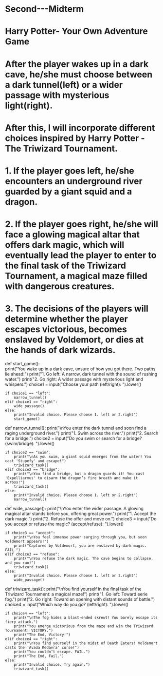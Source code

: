 # Second---Midterm
# Harry Potter- Your Own Adventure Game

# After the player wakes up in a dark cave, he/she must choose between a dark tunnel(left) or a wider passage with mysterious light(right). 
# After this, I will incorporate different choices inspired by  Harry Potter - The Triwizard Tournament. 
# 1. If the player goes left, he/she encounters an underground river guarded by a giant squid and a dragon.
# 2. If the player goes right, he/she will face a glowing magical altar that offers dark magic, which will eventually lead the player to enter to the final task of the Triwizard Tournament, a magical maze filled with dangerous creatures. 
# 3. The decisions of the players will determine whether the player escapes victorious, becomes enslaved by Voldemort, or dies at the hands of dark wizards.

def start_game():                                                                                                                       
    print("You wake up in a dark cave, unsure of how you got there. Two paths lie ahead:")
    print("1. Go left: A narrow, dark tunnel with the sound of rushing water.")
    print("2. Go right: A wider passage with mysterious light and whispers.")
    choice1 = input("Choose your path (left/right): ").lower()

    if choice1 == "left":
        narrow_tunnel()
    elif choice1 == "right":
        wide_passage()
    else:
        print("Invalid choice. Please choose 1. left or 2.right")
        start_game()

def narrow_tunnel():
    print("\nYou enter the dark tunnel and soon find a raging underground river.")
    print("1. Swim across the river.")
    print("2. Search for a bridge.")
    choice2 = input("Do you swim or search for a bridge? (swim/bridge): ").lower()

    if choice2 == "swim":
        print("\nAs you swim, a giant squid emerges from the water! You cast 'Stupefy' and escape!")
        triwizard_task()
    elif choice2 == "bridge":
        print("\nYou find a bridge, but a dragon guards it! You cast 'Expelliarmus' to disarm the dragon’s fire breath and make it across!")
        triwizard_task()
    else:
        print("Invalid choice. Please choose 1. left or 2.right")
        narrow_tunnel()

def wide_passage():
    print("\nYou enter the wider passage. A glowing magical altar stands before you, offering great power.")
    print("1. Accept the dark magic.")
    print("2. Refuse the offer and move on.")
    choice3 = input("Do you accept or refuse the magic? (accept/refuse): ").lower()

    if choice3 == "accept":
        print("\nYou feel immense power surging through you, but soon Voldemort appears!")
        print("Captured by Voldemort, you are enslaved by dark magic. FAIL.")
    elif choice3 == "refuse":
        print("\nYou refuse the dark magic. The cave begins to collapse, and you run!")
        triwizard_task()
    else:
        print("Invalid choice. Please choose 1. left or 2.right")
        wide_passage()

def triwizard_task():
    print("\nYou find yourself in the final task of the Triwizard Tournament: a magical maze!")
    print("1. Go left: Toward eerie fog.")
    print("2. Go right: Toward an opening with distant sounds of battle.")
    choice4 = input("Which way do you go? (left/right): ").lower()

    if choice4 == "left":
        print("\nThe fog hides a blast-ended skrewt! You barely escape its fiery attack.")
        print("You emerge victorious from the maze and win the Triwizard Tournament! VICTORY.")
        print("The End, Victory!")
    elif choice4 == "right":
        print("\nYou find yourself in the midst of Death Eaters! Voldemort casts the 'Avada Kedavra' curse!")
        print("You couldn’t escape. FAIL.")
        print("The End, Fail.")
    else:
        print("Invalid choice. Try again.")
        triwizard_task()
        
